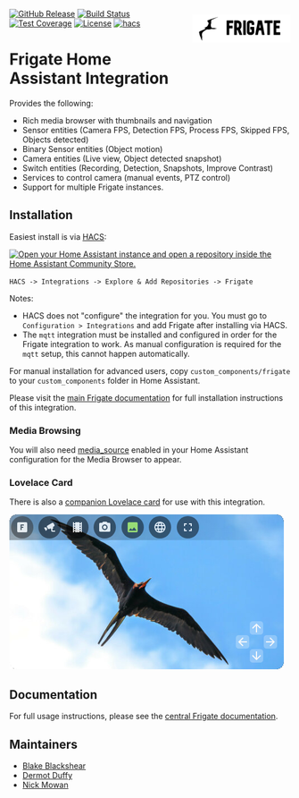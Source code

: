 <!-- markdownlint-disable first-line-heading -->
<!-- markdownlint-disable no-inline-html -->

<img src="https://raw.githubusercontent.com/blakeblackshear/frigate-hass-integration/master/images/frigate.png"
     alt="Frigate icon"
     width="35%"
     align="right"
     style="float: right; margin: 10px 0px 20px 20px;" />

[![GitHub Release](https://img.shields.io/github/release/blakeblackshear/frigate-hass-integration.svg?style=flat-square)](https://github.com/blakeblackshear/frigate-hass-integration/releases)
[![Build Status](https://img.shields.io/github/actions/workflow/status/blakeblackshear/frigate-hass-integration/build.yaml?branch=master&style=flat-square)](https://github.com/blakeblackshear/frigate-hass-integration/actions/workflows/build.yaml)
[![Test Coverage](https://img.shields.io/codecov/c/gh/blakeblackshear/frigate-hass-integration?style=flat-square)](https://app.codecov.io/gh/blakeblackshear/frigate-hass-integration/)
[![License](https://img.shields.io/github/license/blakeblackshear/frigate-hass-integration.svg?style=flat-square)](LICENSE)
[![hacs](https://img.shields.io/badge/HACS-default-orange.svg?style=flat-square)](https://hacs.xyz)

# Frigate Home Assistant Integration

Provides the following:

- Rich media browser with thumbnails and navigation
- Sensor entities (Camera FPS, Detection FPS, Process FPS, Skipped FPS, Objects detected)
- Binary Sensor entities (Object motion)
- Camera entities (Live view, Object detected snapshot)
- Switch entities (Recording, Detection, Snapshots, Improve Contrast)
- Services to control camera (manual events, PTZ control)
- Support for multiple Frigate instances.

## Installation

Easiest install is via [HACS](https://hacs.xyz/):

[![Open your Home Assistant instance and open a repository inside the Home Assistant Community Store.](https://my.home-assistant.io/badges/hacs_repository.svg)](https://my.home-assistant.io/redirect/hacs_repository/?owner=blakeblackshear&repository=frigate-hass-integration&category=integration)

`HACS -> Integrations -> Explore & Add Repositories -> Frigate`

Notes:

- HACS does not "configure" the integration for you. You must go to `Configuration > Integrations` and add Frigate after installing via HACS.
- The `mqtt` integration must be installed and configured in order for the Frigate integration to work. As manual configuration is required for the `mqtt` setup, this cannot happen automatically.

For manual installation for advanced users, copy `custom_components/frigate` to
your `custom_components` folder in Home Assistant.

Please visit the [main Frigate
documentation](https://docs.frigate.video/integrations/home-assistant/)
for full installation instructions of this integration.

### Media Browsing

You will also need [media_source](https://www.home-assistant.io/integrations/media_source/) enabled in your Home Assistant configuration for the Media Browser to appear.

### Lovelace Card

There is also a [companion Lovelace card](https://github.com/dermotduffy/frigate-hass-card) for use with this integration.

<img src="https://raw.githubusercontent.com/blakeblackshear/frigate-hass-integration/master/images/lovelace-card.png">

## Documentation

For full usage instructions, please see the [central Frigate documentation](https://docs.frigate.video/integrations/home-assistant/).

## Maintainers

- [Blake Blackshear](https://github.com/blakeblackshear/)
- [Dermot Duffy](https://github.com/dermotduffy/)
- [Nick Mowan](https://github.com/NickM-27)
